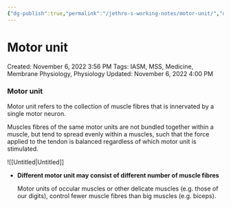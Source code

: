 ```yaml
---
{"dg-publish":true,"permalink":"/jethro-s-working-notes/motor-unit/","dgPassFrontmatter":true}
---
```



# Motor unit

Created: November 6, 2022 3:56 PM
Tags: IASM, MSS, Medicine, Membrane Physiology, Physiology
Updated: November 6, 2022 4:00 PM

### Motor unit

Motor unit refers to the collection of muscle fibres that is innervated by a single motor neuron.

Muscles fibres of the same motor units are not bundled together within a muscle, but tend to spread evenly within a muscles, such that the force applied to the tendon is balanced regardless of which motor unit is stimulated.

![[Untitled\|Untitled]]

- ********************************************************************************************************************************Different motor unit may consist of different number of muscle fibres********************************************************************************************************************************
    
    Motor units of occular muscles or other delicate muscles (e.g. those of our digits), control fewer muscle fibres than big muscles (e.g. biceps).